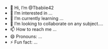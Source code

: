 - 👋 Hi, I’m @Tbabiie42
- 👀 I’m interested in ...
- 🌱 I’m currently learning ...
- 💞️ I’m looking to collaborate on any subject....
- 📫 How to reach me ...
- 😄 Pronouns: ...
- ⚡ Fun fact: ...

<!---
Tbabiie42/Tbabiie42 is a ✨ special ✨ repository because its `README.md` (this file) appears on your GitHub profile.
You can click the Preview link to take a look at your changes.
--->
